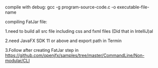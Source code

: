 compile with debug:
gcc -g program-source-code.c -o executable-file-name

compiling FatJar file:

1.need to build all src file including css and fxml files (Did that in IntelliJ)al

2.need JavaFX SDK 11 or above and export path in Termin

3.Follow after creating FatJar step in  https://github.com/openjfx/samples/tree/master/CommandLine/Non-modular/CLI
